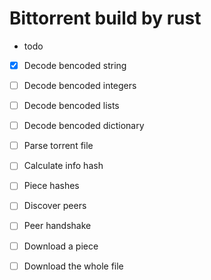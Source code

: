 # Bittorrent build by rust

* todo

* [x] Decode bencoded string

* [ ] Decode bencoded integers

* [ ] Decode bencoded lists

* [ ] Decode bencoded dictionary

* [ ] Parse torrent file

* [ ] Calculate info hash

* [ ] Piece hashes

* [ ] Discover peers

* [ ] Peer handshake

* [ ] Download a piece

* [ ] Download the whole file
